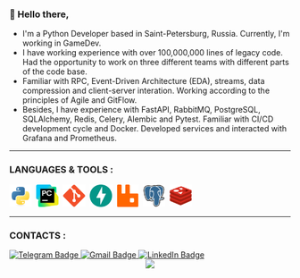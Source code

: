 ### 🔖 Hello there,
- I'm a Python Developer based in Saint-Petersburg, Russia. Сurrently, I'm working in GameDev.
- I have working experience with over 100,000,000 lines of legacy code. Had the opportunity to work on three different teams with different parts of the code base.
- Familiar with RPC, Event-Driven Architecture (EDA), streams, data compression and client-server interation. Working according to the principles of Agile and GitFlow.
- Besides, I have experience with FastAPI, RabbitMQ, PostgreSQL, SQLAlchemy, Redis, Celery, Alembic and Pytest. Familiar with CI/CD development cycle and Docker. Developed services and interacted with Grafana and Prometheus.
---

### LANGUAGES & TOOLS :
<div>
  <img src="https://github.com/devicons/devicon/blob/master/icons/python/python-original.svg" title="Python" alt="Python" width="40" height="40"/>&nbsp;
  <img src="https://github.com/devicons/devicon/blob/master/icons/pycharm/pycharm-original.svg" title="pyCharm" alt="pyCharm" width="40" height="40"/>&nbsp;
  <img src="https://github.com/devicons/devicon/blob/master/icons/git/git-original.svg" title="Git" alt="Git" width="40" height="40"/>&nbsp;
  <img src="https://github.com/devicons/devicon/blob/master/icons/fastapi/fastapi-original.svg" title="FastAPI" alt="FastAPI" width="40" height="40"/>&nbsp;
  <img src="https://github.com/devicons/devicon/blob/master/icons/rabbitmq/rabbitmq-original.svg" title="RabbitMQ" alt="RabbitMQ" width="40" height="40"/>&nbsp;
  <img src="https://github.com/devicons/devicon/blob/master/icons/postgresql/postgresql-original.svg" title="Postgresql" alt="Postgresql" width="40" height="40"/>&nbsp;
  <img src="https://github.com/devicons/devicon/blob/master/icons/redis/redis-original.svg" title="Redis" alt="Redis" width="40" height="40"/>&nbsp;
</div>

---

### CONTACTS :
<div id="badges">
  <a href="https://t.me/ToshiroAkihabara">
    <img src="https://img.shields.io/badge/telegram-blue?style=for-the-badge&logo=telegram&logoColor=white" alt="Telegram Badge"/>
  </a>
  <a href="mailto:toshiroartistai@gmail.com">
    <img src="https://img.shields.io/badge/Gmail-darkviolet?style=for-the-badge&logo=Gmail&logoColor=white" alt="Gmail Badge"/>
  </a>
  <a href="https://www.linkedin.com/in/anton-pusko-a6b259294">
    <img src="https://img.shields.io/badge/LinkedIn-blue?style=for-the-badge&logo=LinkedIn&logoColor=white" alt="LinkedIn Badge"/>
  </a>
</div>

<div id="header" align="center">
<img src="https://raw.githubusercontent.com/Gchism94/Gchism94/output/github-contribution-grid-snake-dark.svg" width="1000"/>
</div>
